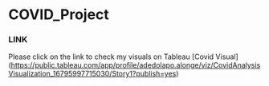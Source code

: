 # COVID_Project


### LINK

Please click on the link to check my visuals on Tableau [Covid Visual] (https://public.tableau.com/app/profile/adedolapo.alonge/viz/CovidAnalysisVisualization_16795997715030/Story1?publish=yes)

